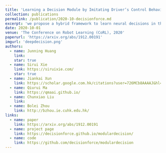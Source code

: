 ```yaml
---
title: 'Learning a Decision Module by Imitating Driver’s Control Behaviors'
collection: publications
permalink: /publication/2020-10-decisionforce.md
excerpt: 'we propose a hybrid framework to learn neural decisions in the classical modular pipeline through end-to-end imitation learning. This hybrid framework can preserve the merits of the classical pipeline such as the strict enforcement of physical and logical constraints while learning complex driving decisions from data.'
date: 2020-10-01
venue: 'The Conference on Robot Learning (CoRL), 2020'
paperurl: 'https://arxiv.org/abs/1912.00191'
imgurl: 'deepdecision.png'
authors:
  - name: Junning Huang
    link:
    star: true
  - name: Sirui Xie
    link: https://siruixie.com/
    star: true
  - name: Jiankai Xun
    link: https://scholar.google.com.hk/citations?user=726MCb8AAAAJ&hl=en
  - name: Qiurui Ma
    link: https://qmaai.github.io/
  - name: Chunxiao Liu
    link:
  - name: Bolei Zhou
    link: http://bzhou.ie.cuhk.edu.hk/
links:
  - name: paper
    link: https://arxiv.org/abs/1912.00191
  - name: project page
    link: https://decisionforce.github.io/modulardecision/
  - name: code
    link: https://github.com/decisionforce/modulardecision
---
```

